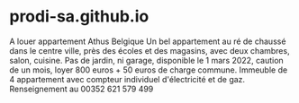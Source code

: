 # prodi-sa.github.io
A louer appartement Athus Belgique
Un bel appartement au ré de chaussé dans le centre ville, près des écoles et des magasins,
avec deux chambres, salon, cuisine. Pas de jardin, ni garage, disponible le 1 mars 2022,
caution de un mois, loyer 800 euros + 50 euros de charge commune.
Immeuble de 4 appartement avec compteur individuel d'électricité et de gaz.
Renseignement au 00352 621 579 499
